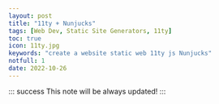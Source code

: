 ```yaml
---
layout: post
title: "11ty + Nunjucks"
tags: [Web Dev, Static Site Generators, 11ty]
toc: true
icon: 11ty.jpg
keywords: "create a website static web 11ty js Nunjucks"
notfull: 1
date: 2022-10-26
---
```


::: success
This note will be always updated!
:::